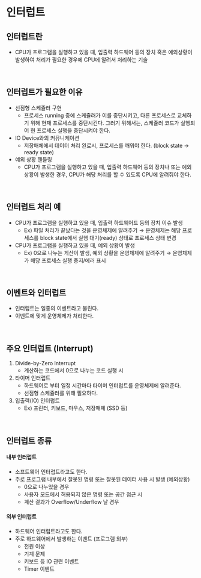 # 인터럽트

## 인터럽트란
* CPU가 프로그램을 실행하고 있을 때, 입출력 하드웨어 등의 장치 혹은 예외상황이 발생하여 처리가 필요한 경우에 CPU에 알려서 처리하는 기술

<br />

## 인터럽트가 필요한 이유
* 선점형 스케쥴러 구현
  * 프로세스 running 중에 스케쥴러가 이를 중단시키고, 다른 프로세스로 교체하기 위해 현재 프로세스를 중단시킨다. 그러기 위해서는, 스케쥴러 코드가 실행되어 현 프로세스 실행을 중단시켜야 한다.
* IO Device와의 커뮤니케이션
  * 저장매체에서 데이터 처리 완료시, 프로세스를 깨워야 한다. (block state → ready state)
* 예외 상황 핸들링
  * CPU가 프로그램을 실행하고 있을 때, 입출력 하드웨어 등의 장치나 또는 예외상황이 발생한 경우, CPU가 해당 처리를 할 수 있도록 CPU에 알려줘야 한다.

<br />

## 인터럽트 처리 예
* CPU가 프로그램을 실행하고 있을 때, 입출력 하드웨어드  등의 장치 이슈 발생
  * Ex) 파일 처리가 끝났다는 것을 운영체제에 알려주기 → 운영체제는 해당 프로세스를 block state에서 실행 대기(ready) 상태로 프로세스 상태 변경
* CPU가 프로그램을 실행하고 있을 때, 예외 상황이 발생
  * Ex) 0으로 나누는 게산이 발생, 예외 상황을 운영체제에 알려주기 → 운영체제가 해당 프로세스 실행 중지/에러 표시

<br />

## 이벤트와 인터럽트
* 인터럽트는 일종의 이벤트라고 불린다.
* 이벤트에 맞게 운영체제가 처리한다.

<br />

## 주요 인터럽트 (Interrupt)
1. Divide-by-Zero Interrupt
   * 계산하는 코드에서 0으로 나누는 코드 실행 시
2. 타이머 인터럽트
   * 하드웨어로 부터 일정 시간마다 타이머 인터럽트를 운영체제에 알려준다.
   * 선점형 스케쥴러를 위해 필요하다.
3. 입출력(IO) 인터럽트
   * Ex) 프린터, 키보드, 마우스, 저장매체 (SSD 등)

<br />

## 인터럽트 종류
#### 내부 인터럽트
* 소프트웨어 인터럽트라고도 한다.
* 주로 프로그램 내부에서 잘못된 명렁 또는 잘못된 데이터 사용 시 발생 (예외상황)
  * 0으로 나누었을 경우
  * 사용자 모드에서 허용되지 않은 명령 또는 공간 접근 시
  * 계산 결과가 Overflow/Underflow 날 경우

#### 외부 인터럽트
* 하드웨어 인터럽트라고도 한다.
* 주로 하드웨어에서 발생하는 이벤트 (프로그램 외부)
  * 전원 이상
  * 기계 문제
  * 키보드 등 IO 관련 이벤트
  * Timer 이벤트
